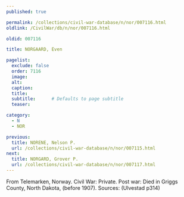 ```yaml
---
published: true

permalink: /collections/civil-war-database/n/nor/007116.html
oldlink: /CivilWar/db/n/nor/007116.html

oldid: 007116

title: NORGAARD, Even

pagelist:
  exclude: false
  order: 7116
  image: 
  alt:
  caption:
  title:
  subtitle:      # Defaults to page subtitle
  teaser:

category: 
  - N 
  - NOR

previous:
  title: NORENE, Nelson P.
  url: /collections/civil-war-database/n/nor/007115.html  
next:
  title: NORGARD, Grover P.
  url: /collections/civil-war-database/n/nor/007117.html   
---
```

From Telemarken, Norway. Civil War: Private. Post war: Died in Griggs County, North Dakota, (before 1907). Sources: (Ulvestad p314)